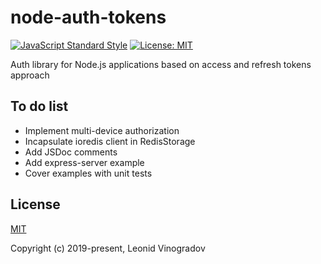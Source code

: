 # node-auth-tokens

[![JavaScript Standard Style](https://img.shields.io/badge/code_style-standard-brightgreen.svg?style=flat-square)](https://standardjs.com)
[![License: MIT](https://img.shields.io/github/license/leon-win/node-auth-tokens?style=flat-square)](http://opensource.org/licenses/MIT)

Auth library for Node.js applications based on access and refresh tokens approach

## To do list
* Implement multi-device authorization
* Incapsulate ioredis client in RedisStorage
* Add JSDoc comments
* Add express-server example
* Cover examples with unit tests


## License

[MIT](LICENSE)

Copyright (c) 2019-present, Leonid Vinogradov
